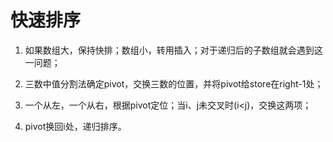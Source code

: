 # 快速排序

1. 如果数组大，保持快排；数组小，转用插入；对于递归后的子数组就会遇到这一问题；

2. 三数中值分割法确定pivot，交换三数的位置，并将pivot给store在right-1处；

3. 一个从左，一个从右，根据pivot定位；当i、j未交叉时(i<j)，交换这两项；

4. pivot换回i处，递归排序。